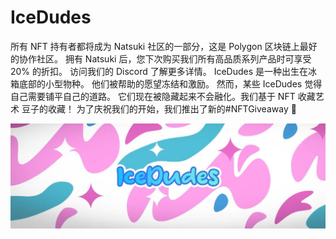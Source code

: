 # IceDudes

所有 NFT 持有者都将成为 Natsuki 社区的一部分，这是 Polygon 区块链上最好的协作社区。 拥有 Natsuki 后，您下次购买我们所有高品质系列产品时可享受 20% 的折扣。 访问我们的 Discord 了解更多详情。 IceDudes 是一种出生在冰箱底部的小型物种。 他们被帮助的愿望冻结和激励。 然而，某些 IceDudes 觉得自己需要铺平自己的道路。 它们现在被隐藏起来不会融化。我们基于 NFT 收藏艺术
豆子的收藏！ 为了庆祝我们的开始，我们推出了新的#NFTGiveaway 🤯

![NFT](1080x360.jpg)




